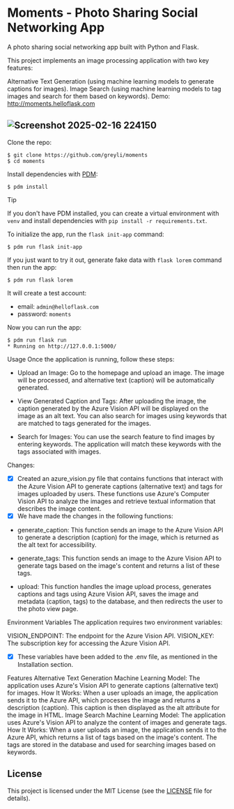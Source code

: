 # Moments - Photo Sharing Social Networking App

A photo sharing social networking app built with Python and Flask. 

This project implements an image processing application with two key features:

Alternative Text Generation (using machine learning models to generate captions for images).
Image Search (using machine learning models to tag images and search for them based on keywords).
Demo: http://moments.helloflask.com



## ![Screenshot 2025-02-16 224150](https://github.com/user-attachments/assets/305f6025-05a5-446e-b225-7df70dda11a8)


Clone the repo:

```
$ git clone https://github.com/greyli/moments
$ cd moments
```

Install dependencies with [PDM](https://pdm.fming.dev):

```
$ pdm install
```

> [!TIP]
> If you don't have PDM installed, you can create a virtual environment with `venv` and install dependencies with `pip install -r requirements.txt`.

To initialize the app, run the `flask init-app` command:

```
$ pdm run flask init-app
```

If you just want to try it out, generate fake data with `flask lorem` command then run the app:

```
$ pdm run flask lorem
```

It will create a test account:

* email: `admin@helloflask.com`
* password: `moments`

Now you can run the app:

```
$ pdm run flask run
* Running on http://127.0.0.1:5000/
```
Usage
Once the application is running, follow these steps:

* Upload an Image:
Go to the homepage and upload an image. The image will be processed, and alternative text (caption) will be automatically generated.

* View Generated Caption and Tags:
After uploading the image, the caption generated by the Azure Vision API will be displayed on the image as an alt text. You can also search for images using keywords that are matched to tags generated for the images.

* Search for Images:
You can use the search feature to find images by entering keywords. The application will match these keywords with the tags associated with images.

Changes:
- [x] Created an azure_vision.py file that contains functions that interact with the Azure Vision API to generate captions (alternative text) and tags for images uploaded by users. These functions use Azure's Computer Vision API to analyze the images and retrieve textual information that describes the image content.
- [x] We have made the changes in the following functions:

* generate_caption: This function sends an image to the Azure Vision API to generate a description (caption) for the image, which is returned as the alt text for accessibility.

* generate_tags: This function sends an image to the Azure Vision API to generate tags based on the image's content and returns a list of these tags.

* upload: This function handles the image upload process, generates captions and tags using Azure Vision API, saves the image and metadata (caption, tags) to the database, and then redirects the user to the photo view page.

Environment Variables
The application requires two environment variables:

VISION_ENDPOINT: The endpoint for the Azure Vision API.
VISION_KEY: The subscription key for accessing the Azure Vision API.
- [x] These variables have been added to the .env file, as mentioned in the Installation section.

Features
Alternative Text Generation
Machine Learning Model: The application uses Azure's Vision API to generate captions (alternative text) for images.
How It Works: When a user uploads an image, the application sends it to the Azure API, which processes the image and returns a description (caption). This caption is then displayed as the alt attribute for the image in HTML.
Image Search
Machine Learning Model: The application uses Azure's Vision API to analyze the content of images and generate tags.
How It Works: When a user uploads an image, the application sends it to the Azure API, which returns a list of tags based on the image's content. The tags are stored in the database and used for searching images based on keywords.
## License

This project is licensed under the MIT License (see the
[LICENSE](LICENSE) file for details).
